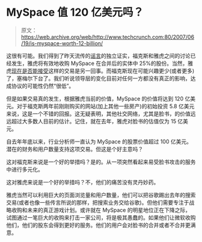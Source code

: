 # MySpace 值 120 亿美元吗？

> 原文：<https://web.archive.org/web/http://www.techcrunch.com:80/2007/06/19/is-myspace-worth-12-billion/>

这很有可能。我们得到了昨天流传的[谣言](https://web.archive.org/web/20221204154743/http://business.timesonline.co.uk/tol/business/industry_sectors/media/article1957867.ece)的独立证实，福克斯和雅虎之间的讨论已经发生，雅虎将有效地收购 MySpace 在合并后的实体中 25%的股份。当然，雅虎[现在是否能接受](https://web.archive.org/web/20221204154743/http://www.beta.techcrunch.com/2007/06/18/yahoo-ceo-terry-semel-resigned/)这样的交易是另一回事。而福克斯现在可能兴趣更少(或者更多)了，塞梅尔下台了。我们听说领导层的变化目前对任何一方都没有真正的影响，达成协议的可能性仍然“很低”。

但是如果交易真的发生，根据雅虎当前的价值，MySpace 的价值将达到 120 亿美元。对于福克斯两年前刚刚购买的网站(加上其他一些房产)的初始投资 5.8 亿美元来说，这是一个不错的回报。这无疑表明，其他社交网络，尤其是脸书，的价值远远超过大多数人目前的估计。记住，就在去年，雅虎对脸书的估值仅为 15 亿美元。

自去年年底以来，行业分析师一直认为 MySpace 的股票价值超过 100 亿美元。潜在的财务和用户数量支持这项交易。但这是个好主意吗？

这对福克斯来说是一个好的举措吗？是的。从一项突然看起来易受脸书攻击的服务中进行多元化。

这对雅虎来说是一个好的举措吗？不，他们的痛苦没有灵丹妙药。

雅虎当然可以利用巨大的页面浏览量和用户数量，他们可以把谷歌踢出去年的搜索交易(或者也像一些传言所说的那样，把搜索业务交给谷歌)。但他们需要专注于战略收购和未来的真正游戏计划。或许就在 MySpace 的明星地位正在下降之际，试图通过一笔巨大的收购来打击一家公司，将是极其愚蠢的。如果他们让微软收购他们，他们的股东会得到更好的服务。他们的用户会对脸书的合并或者不合并更满意。